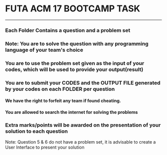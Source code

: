 # FUTA ACM 17 BOOTCAMP TASK
-----------------------------------------------------------------------------------

### Each Folder Contains  a question and a problem set

### Note: You are to solve the question with any programming language of your team's choice

### You are to use the problem set given as the input of your codes, which will be used to provide your output(result)

### You are to submit your CODES and the OUTPUT FILE generated by your codes on each FOLDER per question 

#### We have the right to forfeit any team if found cheating.

#### You are allowed to search the internet for solving the problems

### Extra marks/points will be awarded on the presentation of your solution to each question

Note: Question 5 & 6 do not have a problem set, it is advisable to create a User Interface to present your solution
